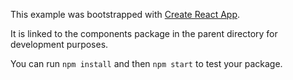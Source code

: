 This example was bootstrapped with [Create React App](https://github.com/facebook/create-react-app).

It is linked to the components package in the parent directory for development purposes.

You can run `npm install` and then `npm start` to test your package.
